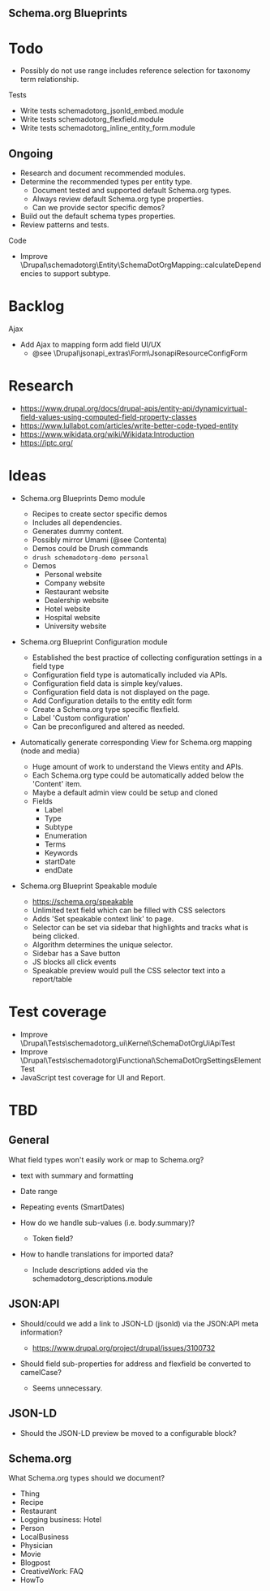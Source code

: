 Schema.org Blueprints
---------------------

# Todo

- Possibly do not use range includes reference selection for
  taxonomy term relationship.

Tests
- Write tests schemadotorg_jsonld_embed.module
- Write tests schemadotorg_flexfield.module
- Write tests schemadotorg_inline_entity_form.module

## Ongoing

- Research and document recommended modules.
- Determine the recommended types per entity type.
  - Document tested and supported default Schema.org types.
  - Always review default Schema.org type properties.
  - Can we provide sector specific demos?
- Build out the default schema types properties.
- Review patterns and tests.

Code
- Improve \Drupal\schemadotorg\Entity\SchemaDotOrgMapping::calculateDependencies
  to support subtype.

# Backlog

Ajax
- Add Ajax to mapping form add field UI/UX
  - @see \Drupal\jsonapi_extras\Form\JsonapiResourceConfigForm

# Research

- https://www.drupal.org/docs/drupal-apis/entity-api/dynamicvirtual-field-values-using-computed-field-property-classes
- https://www.lullabot.com/articles/write-better-code-typed-entity
- https://www.wikidata.org/wiki/Wikidata:Introduction
- https://iptc.org/

# Ideas

- Schema.org Blueprints Demo module
  - Recipes to create sector specific demos
  - Includes all dependencies.
  - Generates dummy content.
  - Possibly mirror Umami (@see Contenta)
  - Demos could be Drush commands
  - `drush schemadotorg-demo personal`
  - Demos
    - Personal website
    - Company website
    - Restaurant website
    - Dealership website
    - Hotel website
    - Hospital website
    - University website

- Schema.org Blueprint Configuration module
  - Established the best practice of collecting configuration settings in a
    field type
  - Configuration field type is automatically included via APIs.
  - Configuration field data is simple key/values.
  - Configuration field data is not displayed on the page.
  - Add Configuration details to the entity edit form
  - Create a Schema.org type specific flexfield.
  - Label 'Custom configuration'
  - Can be preconfigured and altered as needed.

- Automatically generate corresponding View for Schema.org mapping (node and media)
  - Huge amount of work to understand the Views entity and APIs.
  - Each Schema.org type could be automatically added below the 'Content' item.
  - Maybe a default admin view could be setup and cloned
  - Fields
    - Label
    - Type
    - Subtype
    - Enumeration
    - Terms
    - Keywords
    - startDate
    - endDate

- Schema.org Blueprint Speakable module
  - https://schema.org/speakable
  - Unlimited text field which can be filled with CSS selectors
  - Adds 'Set speakable context link' to page.
  - Selector can be set via sidebar that highlights and tracks what is being
    clicked.
  - Algorithm determines the unique selector.
  - Sidebar has a Save button
  - JS blocks all click events
  - Speakable preview would pull the CSS selector text into a report/table

# Test coverage

- Improve \Drupal\Tests\schemadotorg_ui\Kernel\SchemaDotOrgUiApiTest
- Improve \Drupal\Tests\schemadotorg\Functional\SchemaDotOrgSettingsElementTest
- JavaScript test coverage for UI and Report.

# TBD

## General

What field types won't easily work or map to Schema.org?
- text with summary and formatting
- Date range
- Repeating events (SmartDates)

- How do we handle sub-values (i.e. body.summary)?
  - Token field?

- How to handle translations for imported data?
  - Include descriptions added via the schemadotorg_descriptions.module

## JSON:API

- Should/could we add a link to JSON-LD (jsonld) via the JSON:API meta information?
  - https://www.drupal.org/project/drupal/issues/3100732

- Should field sub-properties for address and flexfield be converted to camelCase?
  - Seems unnecessary.

## JSON-LD

- Should the JSON-LD preview be moved to a configurable block?

## Schema.org

What Schema.org types should we document?
- Thing
- Recipe
- Restaurant
- Logging business: Hotel
- Person
- LocalBusiness
- Physician
- Movie
- Blogpost
- CreativeWork: FAQ
- HowTo
